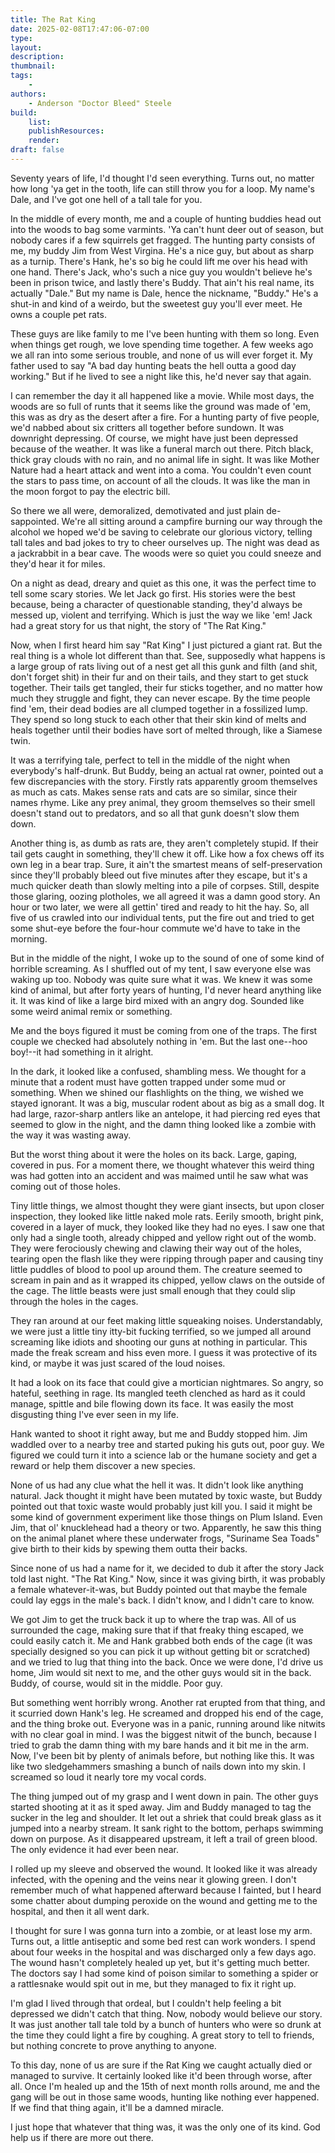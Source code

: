 ```yaml
---
title: The Rat King
date: 2025-02-08T17:47:06-07:00
type:
layout:
description:
thumbnail:
tags:
    -
authors:
    - Anderson "Doctor Bleed" Steele
build:
    list: 
    publishResources: 
    render: 
draft: false
---
```


Seventy years of life, I'd thought I'd seen everything. Turns out, no matter how long 'ya get in the tooth, life can still throw you for a loop. My name's Dale, and I've got one hell of a tall tale for you.

In the middle of every month, me and a couple of hunting buddies head out into the woods to bag some varmints. 'Ya can't hunt deer out of season, but nobody cares if a few squirrels get fragged. The hunting party consists of me, my buddy Jim from West Virgina. He's a nice guy, but about as sharp as a turnip. There's Hank, he's so big he could lift me over his head with one hand. There's Jack, who's such a nice guy you wouldn't believe he's been in prison twice, and lastly there's Buddy. That ain't his real name, its actually "Dale." But my name is Dale, hence the nickname, "Buddy." He's a shut-in and kind of a weirdo, but the sweetest guy you'll ever meet. He owns a couple pet rats.

These guys are like family to me I've been hunting with them so long. Even when things get rough, we love spending time together. A few weeks ago we all ran into some serious trouble, and none of us will ever forget it. My father used to say "A bad day hunting beats the hell outta a good day working." But if he lived to see a night like this, he'd never say that again.

I can remember the day it all happened like a movie. While most days, the woods are so full of runts that it seems like the ground was made of 'em, this was as dry as the desert after a fire. For a hunting party of five people, we'd nabbed about six critters all together before sundown. It was downright depressing. Of course, we might have just been depressed because of the weather. It was like a funeral march out there. Pitch black, thick gray clouds with no rain, and no animal life in sight. It was like Mother Nature had a heart attack and went into a coma. You couldn't even count the stars to pass time, on account of all the clouds. It was like the man in the moon forgot to pay the electric bill.

So there we all were, demoralized, demotivated and just plain de-sappointed. We're all sitting around a campfire burning our way through the alcohol we hoped we'd be saving to celebrate our glorious victory, telling tall tales and bad jokes to try to cheer ourselves up. The night was dead as a jackrabbit in a bear cave. The woods were so quiet you could sneeze and they'd hear it for miles.

On a night as dead, dreary and quiet as this one, it was the perfect time to tell some scary stories. We let Jack go first. His stories were the best because, being a character of questionable standing, they'd always be messed up, violent and terrifying. Which is just the way we like 'em! Jack had a great story for us that night, the story of "The Rat King."

Now, when I first heard him say "Rat King" I just pictured a giant rat. But the real thing is a whole lot different than that. See, supposedly what happens is a large group of rats living out of a nest get all this gunk and filth (and shit, don't forget shit) in their fur and on their tails, and they start to get stuck together. Their tails get tangled, their fur sticks together, and no matter how much they struggle and fight, they can never escape. By the time people find 'em, their dead bodies are all clumped together in a fossilized lump. They spend so long stuck to each other that their skin kind of melts and heals together until their bodies have sort of melted through, like a Siamese twin.

It was a terrifying tale, perfect to tell in the middle of the night when everybody's half-drunk. But Buddy, being an actual rat owner, pointed out a few discrepancies with the story. Firstly rats apparently groom themselves as much as cats. Makes sense rats and cats are so similar, since their names rhyme. Like any prey animal, they groom themselves so their smell doesn't stand out to predators, and so all that gunk doesn't slow them down.

Another thing is, as dumb as rats are, they aren't completely stupid. If their tail gets caught in something, they'll chew it off. Like how a fox chews off its own leg in a bear trap. Sure, it ain't the smartest means of self-preservation since they'll probably bleed out five minutes after they escape, but it's a much quicker death than slowly melting into a pile of corpses. Still, despite those glaring, oozing plotholes, we all agreed it was a damn good story. An hour or two later, we were all gettin' tired and ready to hit the hay. So, all five of us crawled into our individual tents, put the fire out and tried to get some shut-eye before the four-hour commute we'd have to take in the morning.

But in the middle of the night, I woke up to the sound of one of some kind of horrible screaming. As I shuffled out of my tent, I saw everyone else was waking up too. Nobody was quite sure what it was. We knew it was some kind of animal, but after forty years of hunting, I'd never heard anything like it. It was kind of like a large bird mixed with an angry dog. Sounded like some weird animal remix or something.

Me and the boys figured it must be coming from one of the traps. The first couple we checked had absolutely nothing in 'em. But the last one--hoo boy!--it had something in it alright.

In the dark, it looked like a confused, shambling mess. We thought for a minute that a rodent must have gotten trapped under some mud or something. When we shined our flashlights on the thing, we wished we stayed ignorant. It was a big, muscular rodent about as big as a small dog. It had large, razor-sharp antlers like an antelope, it had piercing red eyes that seemed to glow in the night, and the damn thing looked like a zombie with the way it was wasting away.

But the worst thing about it were the holes on its back. Large, gaping, covered in pus. For a moment there, we thought whatever this weird thing was had gotten into an accident and was maimed until he saw what was coming out of those holes.

Tiny little things, we almost thought they were giant insects, but upon closer inspection, they looked like little naked mole rats. Eerily smooth, bright pink, covered in a layer of muck, they looked like they had no eyes. I saw one that only had a single tooth, already chipped and yellow right out of the womb. They were ferociously chewing and clawing their way out of the holes, tearing open the flash like they were ripping through paper and causing tiny little puddles of blood to pool up around them. The creature seemed to scream in pain and as it wrapped its chipped, yellow claws on the outside of the cage. The little beasts were just small enough that they could slip through the holes in the cages.

They ran around at our feet making little squeaking noises. Understandably, we were just a little tiny itty-bit fucking terrified, so we jumped all around screaming like idiots and shooting our guns at nothing in particular. This made the freak scream and hiss even more. I guess it was protective of its kind, or maybe it was just scared of the loud noises.

It had a look on its face that could give a mortician nightmares. So angry, so hateful, seething in rage. Its mangled teeth clenched as hard as it could manage, spittle and bile flowing down its face. It was easily the most disgusting thing I've ever seen in my life.

Hank wanted to shoot it right away, but me and Buddy stopped him. Jim waddled over to a nearby tree and started puking his guts out, poor guy. We figured we could turn it into a science lab or the humane society and get a reward or help them discover a new species.

None of us had any clue what the hell it was. It didn't look like anything natural. Jack thought it might have been mutated by toxic waste, but Buddy pointed out that toxic waste would probably just kill you. I said it might be some kind of government experiment like those things on Plum Island. Even Jim, that ol' knucklehead had a theory or two. Apparently, he saw this thing on the animal planet where these underwater frogs, "Suriname Sea Toads" give birth to their kids by spewing them outta their backs.

Since none of us had a name for it, we decided to dub it after the story Jack told last night. "The Rat King." Now, since it was giving birth, it was probably a female whatever-it-was, but Buddy pointed out that maybe the female could lay eggs in the male's back. I didn't know, and I didn't care to know.

We got Jim to get the truck back it up to where the trap was. All of us surrounded the cage, making sure that if that freaky thing escaped, we could easily catch it. Me and Hank grabbed both ends of the cage (it was specially designed so you can pick it up without getting bit or scratched) and we tried to lug that thing into the back. Once we were done, I'd drive us home, Jim would sit next to me, and the other guys would sit in the back. Buddy, of course, would sit in the middle. Poor guy.

But something went horribly wrong. Another rat erupted from that thing, and it scurried down Hank's leg. He screamed and dropped his end of the cage, and the thing broke out. Everyone was in a panic, running around like nitwits with no clear goal in mind. I was the biggest nitwit of the bunch, because I tried to grab the damn thing with my bare hands and it bit me in the arm. Now, I've been bit by plenty of animals before, but nothing like this. It was like two sledgehammers smashing a bunch of nails down into my skin. I screamed so loud it nearly tore my vocal cords.

The thing jumped out of my grasp and I went down in pain. The other guys started shooting at it as it sped away. Jim and Buddy managed to tag the sucker in the leg and shoulder. It let out a shriek that could break glass as it jumped into a nearby stream. It sank right to the bottom, perhaps swimming down on purpose. As it disappeared upstream, it left a trail of green blood. The only evidence it had ever been near.

I rolled up my sleeve and observed the wound. It looked like it was already infected, with the opening and the veins near it glowing green. I don't remember much of what happened afterward because I fainted, but I heard some chatter about dumping peroxide on the wound and getting me to the hospital, and then it all went dark.

I thought for sure I was gonna turn into a zombie, or at least lose my arm. Turns out, a little antiseptic and some bed rest can work wonders. I spend about four weeks in the hospital and was discharged only a few days ago. The wound hasn't completely healed up yet, but it's getting much better. The doctors say I had some kind of poison similar to something a spider or a rattlesnake would spit out in me, but they managed to fix it right up.

I'm glad I lived through that ordeal, but I couldn't help feeling a bit depressed we didn't catch that thing. Now, nobody would believe our story. It was just another tall tale told by a bunch of hunters who were so drunk at the time they could light a fire by coughing. A great story to tell to friends, but nothing concrete to prove anything to anyone.

To this day, none of us are sure if the Rat King we caught actually died or managed to survive. It certainly looked like it'd been through worse, after all. Once I'm healed up and the 15th of next month rolls around, me and the gang will be out in those same woods, hunting like nothing ever happened. If we find that thing again, it'll be a damned miracle.

I just hope that whatever that thing was, it was the only one of its kind. God help us if there are more out there.
